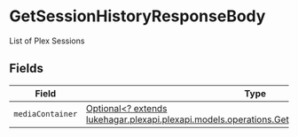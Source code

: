 # GetSessionHistoryResponseBody

List of Plex Sessions


## Fields

| Field                                                                                                                                                         | Type                                                                                                                                                          | Required                                                                                                                                                      | Description                                                                                                                                                   |
| ------------------------------------------------------------------------------------------------------------------------------------------------------------- | ------------------------------------------------------------------------------------------------------------------------------------------------------------- | ------------------------------------------------------------------------------------------------------------------------------------------------------------- | ------------------------------------------------------------------------------------------------------------------------------------------------------------- |
| `mediaContainer`                                                                                                                                              | [Optional<? extends lukehagar.plexapi.plexapi.models.operations.GetSessionHistoryMediaContainer>](../../models/operations/GetSessionHistoryMediaContainer.md) | :heavy_minus_sign:                                                                                                                                            | N/A                                                                                                                                                           |